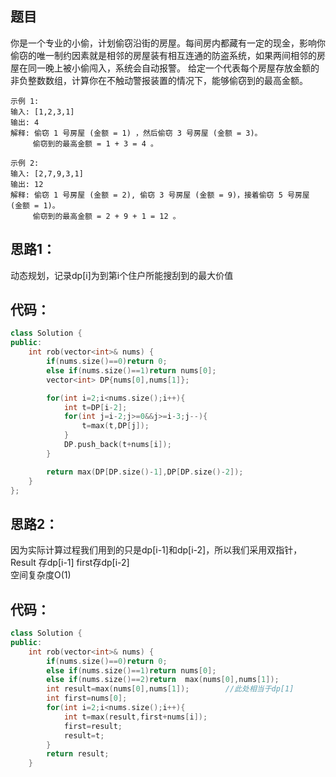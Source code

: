 ## 题目

你是一个专业的小偷，计划偷窃沿街的房屋。每间房内都藏有一定的现金，影响你偷窃的唯一制约因素就是相邻的房屋装有相互连通的防盗系统，如果两间相邻的房屋在同一晚上被小偷闯入，系统会自动报警。
给定一个代表每个房屋存放金额的非负整数数组，计算你在不触动警报装置的情况下，能够偷窃到的最高金额。
```
示例 1:
输入: [1,2,3,1]
输出: 4
解释: 偷窃 1 号房屋 (金额 = 1) ，然后偷窃 3 号房屋 (金额 = 3)。
     偷窃到的最高金额 = 1 + 3 = 4 。

示例 2:
输入: [2,7,9,3,1]
输出: 12
解释: 偷窃 1 号房屋 (金额 = 2), 偷窃 3 号房屋 (金额 = 9)，接着偷窃 5 号房屋 (金额 = 1)。
     偷窃到的最高金额 = 2 + 9 + 1 = 12 。
```
## 思路1：
动态规划，记录dp[i]为到第i个住户所能搜刮到的最大价值
## 代码：
```c++
class Solution {
public:
    int rob(vector<int>& nums) {
        if(nums.size()==0)return 0;
        else if(nums.size()==1)return nums[0];
        vector<int> DP{nums[0],nums[1]};

        for(int i=2;i<nums.size();i++){
            int t=DP[i-2];
            for(int j=i-2;j>=0&&j>=i-3;j--){
                t=max(t,DP[j]);
            }
            DP.push_back(t+nums[i]);
        }

        return max(DP[DP.size()-1],DP[DP.size()-2]);
    }
};
```
## 思路2：
因为实际计算过程我们用到的只是dp[i-1]和dp[i-2]，所以我们采用双指针，Result 存dp[i-1]  first存dp[i-2]  
空间复杂度O(1) 
## 代码：
```c++
class Solution {
public:
    int rob(vector<int>& nums) {
        if(nums.size()==0)return 0;
        else if(nums.size()==1)return nums[0];
        else if(nums.size()==2)return  max(nums[0],nums[1]);
        int result=max(nums[0],nums[1]);        //此处相当于dp[1]
        int first=nums[0];
        for(int i=2;i<nums.size();i++){
            int t=max(result,first+nums[i]);
            first=result;
            result=t;
        }
        return result;
    }

```
